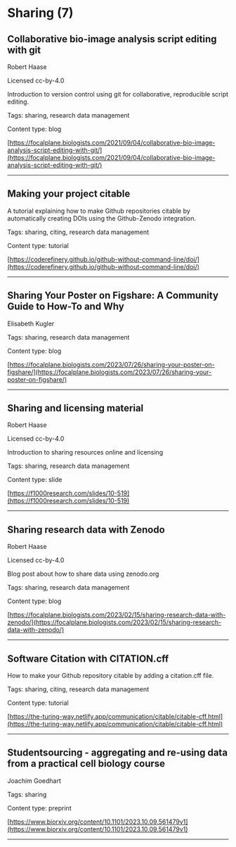 # Sharing (7)
## Collaborative bio-image analysis script editing with git

Robert Haase

Licensed cc-by-4.0



Introduction to version control using git for collaborative, reproducible script editing.

Tags: sharing, research data management

Content type: blog

[https://focalplane.biologists.com/2021/09/04/collaborative-bio-image-analysis-script-editing-with-git/](https://focalplane.biologists.com/2021/09/04/collaborative-bio-image-analysis-script-editing-with-git/)


---

## Making your project citable



A tutorial explaining how to make Github repositories citable by automatically creating DOIs using the Github-Zenodo integration.

Tags: sharing, citing, research data management

Content type: tutorial

[https://coderefinery.github.io/github-without-command-line/doi/](https://coderefinery.github.io/github-without-command-line/doi/)


---

## Sharing Your Poster on Figshare: A Community Guide to How-To and Why

Elisabeth Kugler



Tags: sharing, research data management

Content type: blog

[https://focalplane.biologists.com/2023/07/26/sharing-your-poster-on-figshare/](https://focalplane.biologists.com/2023/07/26/sharing-your-poster-on-figshare/)


---

## Sharing and licensing material

Robert Haase

Licensed cc-by-4.0



Introduction to sharing resources online and licensing

Tags: sharing, research data management

Content type: slide

[https://f1000research.com/slides/10-519](https://f1000research.com/slides/10-519)


---

## Sharing research data with Zenodo

Robert Haase

Licensed cc-by-4.0



Blog post about how to share data using zenodo.org

Tags: sharing, research data management

Content type: blog

[https://focalplane.biologists.com/2023/02/15/sharing-research-data-with-zenodo/](https://focalplane.biologists.com/2023/02/15/sharing-research-data-with-zenodo/)


---

## Software Citation with CITATION.cff



How to make your Github repository citable by adding a citation.cff file.

Tags: sharing, citing, research data management

Content type: tutorial

[https://the-turing-way.netlify.app/communication/citable/citable-cff.html](https://the-turing-way.netlify.app/communication/citable/citable-cff.html)


---

## Studentsourcing - aggregating and re-using data from a practical cell biology course

Joachim Goedhart



Tags: sharing

Content type: preprint

[https://www.biorxiv.org/content/10.1101/2023.10.09.561479v1](https://www.biorxiv.org/content/10.1101/2023.10.09.561479v1)


---

